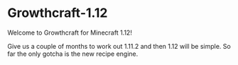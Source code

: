 # Growthcraft-1.12

Welcome to Growthcraft for Minecraft 1.12! 

Give us a couple of months to work out 1.11.2 and then 1.12 will be simple. So far the only gotcha is the new recipe engine.
